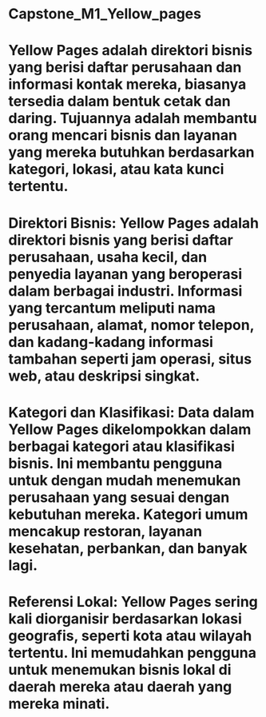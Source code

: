 # Capstone_M1_Yellow_pages

# Yellow Pages adalah direktori bisnis yang berisi daftar perusahaan dan informasi kontak mereka, biasanya tersedia dalam bentuk cetak dan daring. Tujuannya adalah membantu orang mencari bisnis dan layanan yang mereka butuhkan berdasarkan kategori, lokasi, atau kata kunci tertentu. 

# Direktori Bisnis: Yellow Pages adalah direktori bisnis yang berisi daftar perusahaan, usaha kecil, dan penyedia layanan yang beroperasi dalam berbagai industri. Informasi yang tercantum meliputi nama perusahaan, alamat, nomor telepon, dan kadang-kadang informasi tambahan seperti jam operasi, situs web, atau deskripsi singkat.

# Kategori dan Klasifikasi: Data dalam Yellow Pages dikelompokkan dalam berbagai kategori atau klasifikasi bisnis. Ini membantu pengguna untuk dengan mudah menemukan perusahaan yang sesuai dengan kebutuhan mereka. Kategori umum mencakup restoran, layanan kesehatan, perbankan, dan banyak lagi.

# Referensi Lokal: Yellow Pages sering kali diorganisir berdasarkan lokasi geografis, seperti kota atau wilayah tertentu. Ini memudahkan pengguna untuk menemukan bisnis lokal di daerah mereka atau daerah yang mereka minati.
